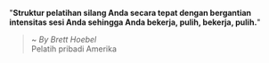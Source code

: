 "**Struktur pelatihan silang Anda secara tepat dengan bergantian intensitas sesi Anda sehingga Anda bekerja, pulih, bekerja, pulih.**"

> ~ _By Brett Hoebel_  
Pelatih pribadi Amerika
